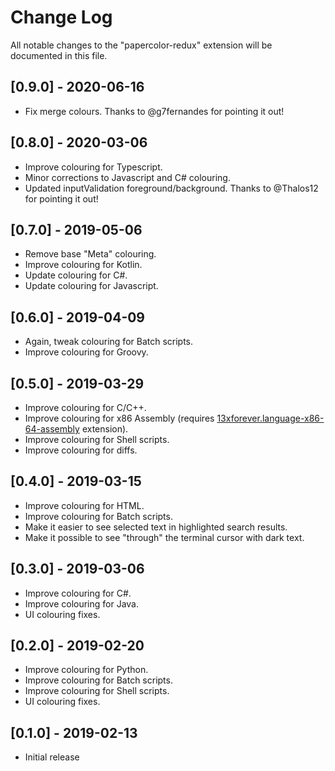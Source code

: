 # Change Log
All notable changes to the "papercolor-redux" extension will be documented in this file.

## [0.9.0] - 2020-06-16
- Fix merge colours. Thanks to @g7fernandes for pointing it out!

## [0.8.0] - 2020-03-06
- Improve colouring for Typescript.
- Minor corrections to Javascript and C# colouring.
- Updated inputValidation foreground/background. Thanks to @Thalos12 for pointing it out!

## [0.7.0] - 2019-05-06
- Remove base "Meta" colouring.
- Improve colouring for Kotlin.
- Update colouring for C#.
- Update colouring for Javascript.

## [0.6.0] - 2019-04-09
- Again, tweak colouring for Batch scripts.
- Improve colouring for Groovy.

## [0.5.0] - 2019-03-29
- Improve colouring for C/C++.
- Improve colouring for x86 Assembly (requires  [13xforever.language-x86-64-assembly](https://marketplace.visualstudio.com/items?itemName=13xforever.language-x86-64-assembly) extension).
- Improve colouring for Shell scripts.
- Improve colouring for diffs.

## [0.4.0] - 2019-03-15
- Improve colouring for HTML.
- Improve colouring for Batch scripts.
- Make it easier to see selected text in highlighted search results.
- Make it possible to see "through" the terminal cursor with dark text.

## [0.3.0] - 2019-03-06
- Improve colouring for C#.
- Improve colouring for Java.
- UI colouring fixes. 

## [0.2.0] - 2019-02-20
- Improve colouring for Python.
- Improve colouring for Batch scripts.
- Improve colouring for Shell scripts.
- UI colouring fixes. 

## [0.1.0] - 2019-02-13
- Initial release
